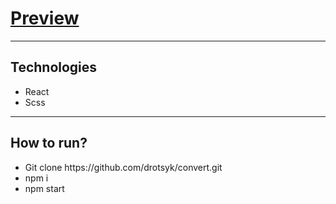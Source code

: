 <h1><a href="https://drotsyk.github.io/converter/">Preview</a></h1>

<hr>
<h2>Technologies</h2>
<ul>
  <li>React</li>
  <li>Scss</li>
</ul>
<hr>
<h2>How to run?</h2>
<ul>
  <li>Git clone https://github.com/drotsyk/convert.git</li>
  <li>npm i</li>
  <li>npm start</li>
</ul>

